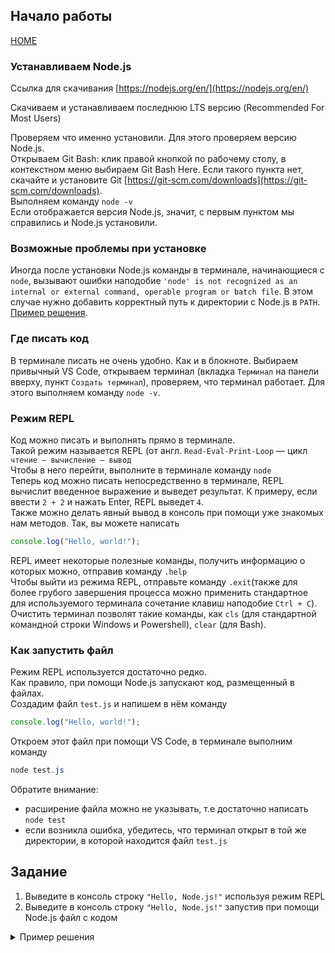 ## Начало работы

[HOME](../README.md)

### Устанавливаем Node.js

Ссылка для скачивания [https://nodejs.org/en/](https://nodejs.org/en/)

Скачиваем и устанавливаем последнюю LTS версию (Recommended For Most Users)

Проверяем что именно установили. Для этого проверяем версию Node.js.  
Открываем Git Bash: клик правой кнопкой по рабочему столу, в контекстном меню выбираем Git Bash Here. Если такого пункта нет, скачайте и установите Git [https://git-scm.com/downloads](https://git-scm.com/downloads).  
Выполняем команду `node -v`  
Если отображается версия Node.js, значит, с первым пунктом мы справились и Node.js установили.

### Возможные проблемы при установке

Иногда после установки Node.js команды в терминале, начинающиеся с `node`, вызывают ошибки наподобие `'node' is not recognized as an internal or external command, operable program or batch file`. В этом случае нужно добавить корректный путь к директории с Node.js в `PATH`. [Пример решения](https://love2dev.com/blog/node-is-not-recognized-as-an-internal-or-external-command/).

### Где писать код

В терминале писать не очень удобно. Как и в блокноте. Выбираем привычный VS Code, открываем терминал (вкладка `Терминал` на панели вверху, пункт `Создать терминал`), проверяем, что терминал работает. Для этого выполняем команду `node -v`.

### Режим REPL

Код можно писать и выполнять прямо в терминале.  
Такой режим называется REPL (от англ. `Read-Eval-Print-Loop` — цикл `чтение — вычисление — вывод`  
Чтобы в него перейти, выполните в терминале команду `node`  
Теперь код можно писать непосредственно в терминале, REPL вычислит введенное выражение и выведет результат. К примеру, если ввести `2 + 2` и нажать Enter, REPL выведет `4`.  
Также можно делать явный вывод в консоль при помощи уже знакомых нам методов. Так, вы можете написать

```js
console.log("Hello, world!");
```

REPL имеет некоторые полезные команды, получить информацию о которых можно, отправив команду `.help`  
Чтобы выйти из режима REPL, отправьте команду `.exit`(также для более грубого завершения процесса можно применить стандартное для используемого терминала сочетание клавиш наподобие `Ctrl + C`).  
Очистить терминал позволят такие команды, как `cls` (для стандартной командной строки Windows и Powershell), `clear` (для Bash).

### Как запустить файл

Режим REPL используется достаточно редко.  
Как правило, при помощи Node.js запускают код, размещенный в файлах.  
Создадим файл `test.js` и напишем в нём команду

```js
console.log("Hello, world!");
```

Откроем этот файл при помощи VS Code, в терминале выполним команду

```powershell
node test.js
```

Обратите внимание:

- расширение файла можно не указывать, т.е достаточно написать `node test`
- если возникла ошибка, убедитесь, что терминал открыт в той же директории, в которой находится файл `test.js`

## Задание

1. Выведите в консоль строку `"Hello, Node.js!"` используя режим REPL
2. Выведите в консоль строку `"Hello, Node.js!"` запустив при помощи Node.js файл с кодом

<details>
<summary>Пример решения</summary>

```js
console.log("Hello, Node.js!");
```

</details>

